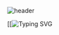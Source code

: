 ![header](https://capsule-render.vercel.app/api?type=Waving&color=gradient&height=400&section=header&text=Hello!-nl-my%20name%20is%20suhyun!&fontAlignY=35&reversal=true) 

[[![Typing SVG](https://readme-typing-svg.demolab.com/demo/?weight=900&duration=3000&color=13D3F7&multiline=true&random=true&lines=I+develop+responsive+web+pages+tailored+to+enhance+user+experience)
